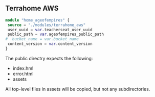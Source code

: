 ## Terrahome AWS

```tf
module "home_ageofempires" {
 source = "./modules/terrahome_aws"
 user_uuid = var.teacherseat_user_uuid
 public_path = var.ageofempires_public_path
#  bucket_name = var.bucket_name
 content_version = var.content_version
}
```

The public directry expects the following:
- index.hml
- error.html
- assets

All top-level files in assets will be copied, but not any subdirectories.